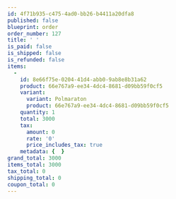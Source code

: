 ```yaml
---
id: 4f71b935-c475-4ad0-bb26-b4411a20dfa8
published: false
blueprint: order
order_number: 127
title: ' '
is_paid: false
is_shipped: false
is_refunded: false
items:
  -
    id: 8e66f75e-0204-41d4-abb0-9ab8e8b31a62
    product: 66e767a9-ee34-4dc4-8681-d09bb59f0cf5
    variant:
      variant: Polmaraton
      product: 66e767a9-ee34-4dc4-8681-d09bb59f0cf5
    quantity: 1
    total: 3000
    tax:
      amount: 0
      rate: '0'
      price_includes_tax: true
    metadata: {  }
grand_total: 3000
items_total: 3000
tax_total: 0
shipping_total: 0
coupon_total: 0
---
```


